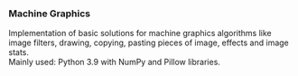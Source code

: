 ### Machine Graphics
Implementation of basic solutions for machine graphics algorithms like image filters, drawing, copying, pasting pieces of image, effects and image stats.<br>
Mainly used: Python 3.9 with NumPy and Pillow libraries.
